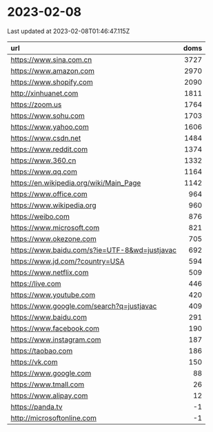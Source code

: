 # 2023-02-08

<!-- BEGIN -->
Last updated at 2023-02-08T01:46:47.115Z

url | doms
:- | -:
https://www.sina.com.cn | 3727
https://www.amazon.com | 2970
https://www.shopify.com | 2090
http://xinhuanet.com | 1811
https://zoom.us | 1764
https://www.sohu.com | 1703
https://www.yahoo.com | 1606
https://www.csdn.net | 1484
https://www.reddit.com | 1374
https://www.360.cn | 1332
https://www.qq.com | 1164
https://en.wikipedia.org/wiki/Main_Page | 1142
https://www.office.com | 964
https://www.wikipedia.org | 960
https://weibo.com | 876
https://www.microsoft.com | 821
https://www.okezone.com | 705
https://www.baidu.com/s?ie=UTF-8&wd=justjavac | 692
https://www.jd.com/?country=USA | 594
https://www.netflix.com | 509
https://live.com | 446
https://www.youtube.com | 420
https://www.google.com/search?q=justjavac | 409
https://www.baidu.com | 291
https://www.facebook.com | 190
https://www.instagram.com | 187
https://taobao.com | 186
https://vk.com | 150
https://www.google.com | 88
https://www.tmall.com | 26
https://www.alipay.com | 12
https://panda.tv | -1
http://microsoftonline.com | -1
<!-- END -->
